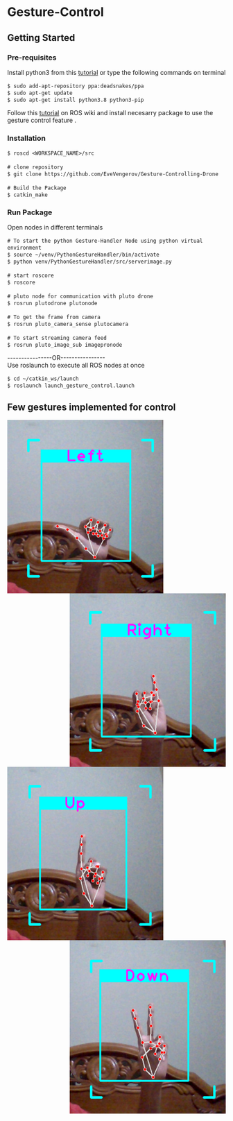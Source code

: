 # Gesture-Control
## Getting Started
### Pre-requisites
Install python3 from this [tutorial](https://realpython.com/installing-python/#how-to-install-on-ubuntu-and-linux-mint) or type the following commands on terminal 
```
$ sudo add-apt-repository ppa:deadsnakes/ppa
$ sudo apt-get update
$ sudo apt-get install python3.8 python3-pip
```
Follow this [tutorial](http://wiki.ros.org/kinetic/Installation/Ubuntu) on ROS wiki and install necesarry package to use the gesture control feature .
### Installation
```# Navigate to catkin workspace
$ roscd <WORKSPACE_NAME>/src

# clone repository
$ git clone https://github.com/EveVengerov/Gesture-Controlling-Drone

# Build the Package
$ catkin_make 
```
### Run Package 
Open nodes in different terminals
```  
# To start the python Gesture-Handler Node using python virtual environment
$ source ~/venv/PythonGestureHandler/bin/activate  
$ python venv/PythonGestureHandler/src/serverimage.py  

# start roscore
$ roscore

# pluto node for communication with pluto drone
$ rosrun plutodrone plutonode

# To get the frame from camera
$ rosrun pluto_camera_sense plutocamera

# To start streaming camera feed
$ rosrun pluto_image_sub imagepronode 

```
----------------OR----------------  
Use roslaunch to execute all ROS nodes at once  

```
$ cd ~/catkin_ws/launch  
$ roslaunch launch_gesture_control.launch
```


## Few gestures implemented for control
<div class="row">
  <div class="column">
    <img align="left" src="/gestures/2021-11-23%20(10).png"  width=360 height=400 \>
  </div>
  <div class="column">
    <img align="right" src="/gestures/2021-11-23%20(12).png" width=360 height=400 \>
  </div>
  <div class="column">
    <img align="left" src="/gestures/2021-11-23%20(13).png"  width=360 height=400 \>
  </div>
  <div class="column">
    <img align="right" src="/gestures/2021-11-23%20(9).png" width=360 height=400  \>
  </div>
</div>  

  
    
     
